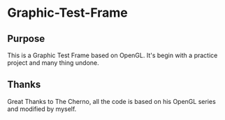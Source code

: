 # Graphic-Test-Frame

## Purpose
This is a Graphic Test Frame based on OpenGL. It's begin with a practice project and many thing undone.
## Thanks
Great Thanks to The Cherno, all the code is based on his OpenGL series and modified by myself.
